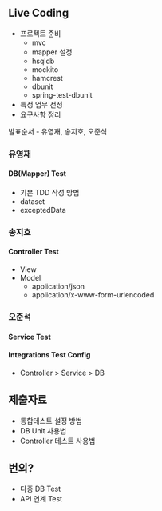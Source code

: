 

## Live Coding
 - 프로젝트 준비  
   - mvc
   - mapper 설정
   - hsqldb
   - mockito
   - hamcrest
   - dbunit
   - spring-test-dbunit
 - 특정 업무 선정  
 - 요구사항 정리  
 
발표순서 - 유영재, 송지호, 오준석

### 유영재

#### DB(Mapper) Test
 - 기본 TDD 작성 방법  
 - dataset  
 - exceptedData  

### 송지호

#### Controller Test
 - View  
 - Model  
   - application/json  
   - application/x-www-form-urlencoded  

### 오준석

#### Service Test

#### Integrations Test Config
 - Controller > Service > DB
 

## 제출자료
  - 통합테스트 설정 방법  
  - DB Unit 사용법  
  - Controller 테스트 사용법  
  
## 번외?
  - 다중 DB Test
  - API 연계 Test
  

  
  
